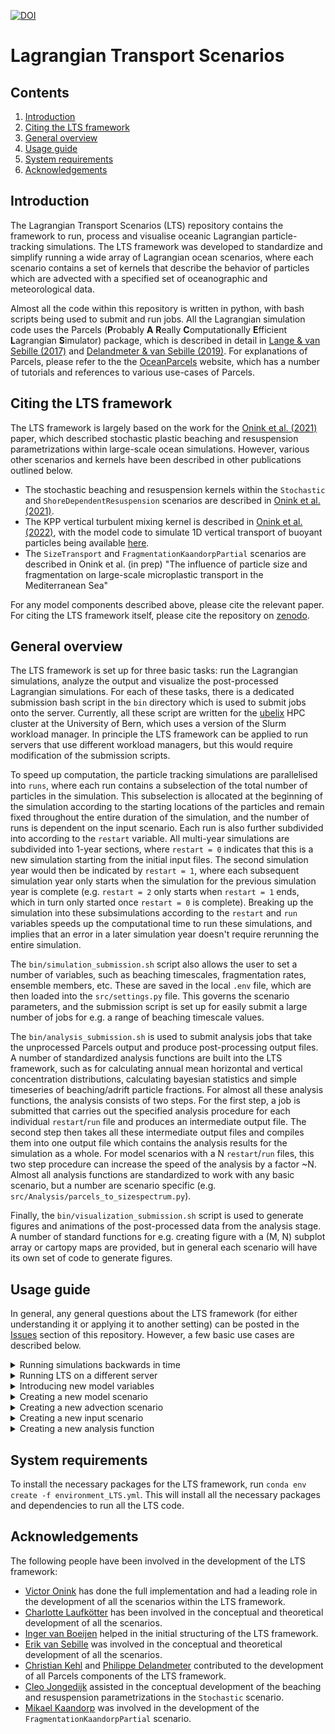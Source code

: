 [![DOI](https://zenodo.org/badge/297894637.svg)](https://zenodo.org/badge/latestdoi/297894637)

# Lagrangian Transport Scenarios
## Contents
1. [Introduction](#introduction)
2. [Citing the LTS framework](#citing)
3. [General overview](#overview)
4. [Usage guide](#usage)
5. [System requirements](#requirements)
6. [Acknowledgements](#acknowledgements)


## Introduction <a name="introduction"></a>
The Lagrangian Transport Scenarios (LTS) repository contains the framework to run, process and visualise oceanic Lagrangian particle-tracking simulations. The LTS framework was developed to standardize and simplify running a wide array of Lagrangian ocean scenarios, where each scenario contains a set of kernels that describe the behavior of particles which are advected with a specified set of oceanographic and meteorological data.

Almost all the code within this repository is written in python, with bash scripts being used to submit and run jobs. All the Lagrangian simulation code uses the Parcels (**P**robably **A** **R**eally **C**omputationally **E**fficient **L**agrangian **S**imulator) package, which is 
described in detail in [Lange & van Sebille (2017)](https://doi.org/10.5194/gmd-10-4175-2017) and [Delandmeter & van Sebille (2019)](https://doi.org/10.5194/gmd-12-3571-2019). For explanations of Parcels, please refer to the the [OceanParcels](http://oceanparcels.org/) website, which has a number of tutorials and references to various use-cases of Parcels.

## Citing the LTS framework <a name="citing"></a>
The LTS framework is largely based on the work for the [Onink et al. (2021)](https://doi.org/10.1088/1748-9326/abecbd) paper, which described stochastic plastic beaching and resuspension parametrizations within large-scale ocean simulations. However, various other scenarios and kernels have been described in other publications outlined below.

- The stochastic beaching and resuspension kernels within the `Stochastic`  and `ShoreDependentResuspension` scenarios are described in [Onink et al. (2021)](https://doi.org/10.1088/1748-9326/abecbd).
- The KPP vertical turbulent mixing kernel is described in [Onink et al. (2022)](https://doi.org/10.5194/gmd-15-1995-2022), with the model code to simulate 1D vertical transport of buoyant particles being available [here](https://github.com/VictorOnink/Wind-Mixing-Diffusion).
- The `SizeTransport` and `FragmentationKaandorpPartial` scenarios are described in Onink et al. (in prep) "The influence of particle size and fragmentation on large-scale microplastic transport in the Mediterranean Sea"

For any model components described above, please cite the relevant paper. For citing the LTS framework itself, please cite the repository on [zenodo](https://doi.org/10.5281/zenodo.6517006).

## General overview <a name="overview"></a>
The LTS framework is set up for three basic tasks: run the Lagrangian simulations, analyze the output and visualize the post-processed Lagrangian simulations. For each of these tasks, there is a dedicated submission bash script in the `bin` directory which is used to submit jobs onto the server. Currently, all these script are written for the [ubelix](https://ubelix.unibe.ch/) HPC cluster at the University of Bern, which uses a version of the Slurm workload manager. In principle the LTS framework can be applied to run servers that use different workload managers, but this would require modification of the submission scripts.

To speed up computation, the particle tracking simulations are parallelised into `runs`, where each run contains a subselection of the total number of particles in the simulation. This subselection is allocated at the beginning of the simulation according to the starting locations of the particles and remain fixed throughout the entire duration of the simulation, and the number of runs is dependent on the input scenario. Each run is also further subdivided into according to the `restart` variable. All multi-year simulations are subdivided into 1-year sections, where `restart = 0` indicates that this is a new simulation starting from the initial input files. The second simulation year would then be indicated by `restart = 1`, where each subsequent simulation year only starts when the simulation for the previous simulation year is complete (e.g. `restart = 2` only starts when `restart = 1` ends, which in turn only started once `restart = 0` is complete). Breaking up the simulation into these subsimulations according to the `restart` and `run` variables speeds up the computational time to run these simulations, and implies that an error in a later simulation year doesn't require rerunning the entire simulation.

The `bin/simulation_submission.sh` script also allows the user to set a number of variables, such as beaching timescales, fragmentation rates, ensemble members, etc. These are saved in the local `.env` file, which are then loaded into the `src/settings.py` file. This governs the scenario parameters, and the submission script is set up for easily submit a large number of jobs for e.g. a range of beaching timescale values. 

The `bin/analysis_submission.sh` is used to submit analysis jobs that take the unprocessed Parcels output and produce post-processing output files. A number of standardized analysis functions are built into the LTS framework, such as for calculating annual mean horizontal and vertical concentration distributions, calculating bayesian statistics and simple timeseries of beaching/adrift particle fractions. For almost all these analysis functions, the analysis consists of two steps. For the first step, a job is submitted that carries out the specified analysis procedure for each individual `restart`/`run` file and produces an intermediate output file. The second step then takes all these intermediate output files and compiles them into one output file which contains the analysis results for the simulation as a whole. For model scenarios with a N `restart`/`run` files, this two step procedure can increase the speed of the analysis by a factor ~N. Almost all analysis functions are standardized to work with any basic scenario, but a number are scenario specific (e.g. `src/Analysis/parcels_to_sizespectrum.py`).

Finally, the `bin/visualization_submission.sh` script is used to generate figures and animations of the post-processed data from the analysis stage. A number of standard functions for e.g. creating figure with a (M, N) subplot array or cartopy maps are provided, but in general each scenario will have its own set of code to generate figures. 

## Usage guide <a name="usage"></a>
In general, any general questions about the LTS framework (for either understanding it or applying it to another setting) can be posted in the [Issues](https://github.com/VictorOnink/Lagrangian-Transport-Scenarios/issues) section of this repository. However, a few basic use cases are described below.
<details> 
<summary> Running simulations backwards in time
</summary>
<p>
  
The LTS framework is set up to run both forward-in-time and backward-in-time simulations for any model scenario. Within the bash scripts, the `BACKWARD` variable specifies if a simulation is forward or backward, where `BACKWARD = 0` indicates forward in time and `BACKWARD = 1` indicates backwards in time.
</p>
</details>

<details> 
<summary> Running LTS on a different server
</summary>
<p>
  
In order to run LTS on a new server, it is first important to modify the job submission bash scripts in the `bin` directory to state `SERVER='NewServerName'`. Depending on the exact setup of this new server, it is likely also necessary to modify the job submission scripts to account for a different workload manager. In case the new server uses Slurm, these modifications might be minor (e.g. updating the partition and qos names to whatever names are used on the server). For other workload managers, this could require significantly more effort, and if necessary perhaps ask your local systems administrator for assistance.

Once the bash scripts are done, go to `src/settings.py` and modify the `DATA_DIREC` variable to include the path to the model data on `'NewServerName'`. This then automatically updates other directory paths such as `DATA_INPUT_DIREC`, `DATA_OUTPUT_DIREC` and `FIGURE_OUTPUT_DIREC`. However, `SCRATCH_DIREC` will need to be updated manually since the scratch directory is likely not a subdirectory of `DATA_DIREC`.

In principle, this is all that is required to set up LTS to run on a new server. Just make sure that all the necessary oceanographic/meteorological data is available on the server following the paths set in `src/advection_scenarios/advection_files.py` and you should be good to go.
  
</p>
</details>

<details>
<summary> Introducing new model variables
</summary>
<p>
  
In order to create a new variable that can be accessed throughout the LTS framework, you simply need to add it to `src/settings.py`, where the convention is to have all `src/settings.py` variables be completely capitalised. If the variable is e.g. a physical constant such as the density of air or some other quantity that doesn't generally vary between different scenarios, then it is easiest just to give it a set value within the settings file. However, if it is a model parameter (e.g. beaching timescale, fragmentation timescale, etc.), then it is preferable to set the value using the `load_env_variable()` function. This loads the variable value from the `.env` file, where the value can be set within the bash submission scripts. 
  
</p>
</details>

<details>
<summary> Creating a new model scenario
</summary>
<p>
  
In order to create a new scenario, a number of steps need to be taken:
1. Within the bash scripts, set `SCENARIO='NewScenario'`. The `src/settings.py` file will load the `SCENARIO` variable factor, and then know that you are running a `NewScenario` simulation. If you need to specify new model variables within the bash scripts, then do so as well.
2. Not much needs to happen within `src/settings.py`, except to update it for any new scenario variables you defined within the bash scripts before and to update the log section at the end of file to print the particular model variables relevant for `NewScenario`
3. Within `src/scenarios`, you need to create a new scenario file for `NewScenario`. Each scenario has its own python Class, which contains all the necessary functions to run a new simulation. This scenario class is actually a derived class from `BaseScenario`, which is defined in `src/scenarios/base_scenario.py`. As such, there are a number of mandatory functions that need to be defined in the `NewScenario` class in order for the scenario to work, such as functions defining the particle behavior and the names of the output files. Please refer to `src/scenarios/example_scenario.py` or any of the other scenario files for examples in how to set up a scenario. The `BaseScenario` class contains methods such as `BaseScenario.run()` to actually carry out the final model run, but if you need a modified form of these functions then you can define them again in the derived class to overwrite these functions in the base class.
4. Once you have created the scenario file, you must import the scenario class in `src/factories/scenario_factory.py` and add the new scenario to the `ScenarioFactory.create_scenario()` method.
Once these steps have been taken, everything should be ready to go to run any `NewScenario` simulation. In principle, the analysis functions should be ready as well, although it might be necessary to modify some of the functions if you have any model parameters that you want to loop through aside from just `run` or `restart` (see `src/Analysis/parcels_to_concentration.py` as an example of how changes were made for the `SizeTransport` and `FragmentationKaandorpPartial` scenarios.) If you want to also build in visualization capabilities, then there is an additional step:
6. Add a `NewScenario` directory to `src/visualization`, within which you create `NewScenario_Figures.py`. This file will then have a function `run()`, which will contain all the code for creating figures. 
7. Go to `src/factories/visualization_factory.py` and add `visualization.NewScenario.NewScenario_Figures.run()` to the `VisualizationFactory.run()` method. This will finalize visualization capabilities for `NewScenario`.
  
</p>
</details>

<details>
<summary> Creating a new advection scenario
</summary>
<p>

The advection scenario refers to the set of data including the ocean currents, temperature/salinity, mixed layer depth, wind, etc. that is used to drive the particle transport simulation. Given that the ocean currents are generally the main driver of particle transport, the advection scenario is generally named after the ocean current data (e.g. `CMEMS_MEDITERRANEAN` refers to the advection scenario where the ocean currents are from the [CMEMS Mediterranean Sea Physics Reanalysis](https://doi.org/10.25423/CMCC/MEDSEA_MULTIYEAR_PHY_006_004_E3R1)).

Within the submission scripts and `src/settings.py`, the only steps that need to be taken is that the `ADVECTION_DATA` variables within the bash scripts must be updated to the new advection scenario name `NewAdvection`. This is then automatically set within the `src/settings.py` file.

The `FieldSet` object that contains all the field data paths within the Parcels simulations is created with the `FieldSetFactory.create_fieldset()` method defined in `src/factories/fieldset_factory.py`.  Within the specific scenario class, the `FieldSetFactory.create_fieldset()` method is called, where the variables specify what data is supposed to be loaded (e.g. `FieldSetFactory.create_fieldset(wind=True)` will create a `FieldSet` object containing wind data). Now, the `FieldSetFactory.create_fieldset()` knows the paths to all the necessary data by loading the `file_dict` variable, which is defined within `src/advection_scenarios/advection_files.py`. 

`src/advection_scenarios/advection_files.py` contains the `AdvectionFiles` class, where the `AdvectionFiles.file_names()` method returns the `file_dict` dictionary that contains all the paths to the data necessary to create the `FieldSet` object and run the simulation. Each advection scenario has its own set of paths, and for all the variables the `file_dict` contains the file names, the variable names and the data dimensions. Please check the other advection scenarios for naming conventions, as otherwise the `FieldSetFactory.create_fieldset()` will not be able to read in the data. It is not necessary that each advection scenario specifies paths for all types of oceanographic data, but you do have to make sure you specify paths for all the data you call with the `FieldSetFactory.create_fieldset()` method (e.g. if you run `FieldSetFactory.create_fieldset(wind=True, MLD=False)`, you need to have paths specified for the wind data, but not for the mixed layer depth data).

Aside from file paths for oceanographic data specific to an advection scenario, there are also a number of input files that need to be created in order for e.g. beaching and diffusion kernels to run. In principle code is provided to automatically calculate distance to shore, land ID and horizontal grid size files. However, all these codes were written under the assumption that the ocean current data for the zonal and meridional currents are provided on an A grid (so no staggered grids). In order for the code to run on C grids, the following files would need to be updated:
- `src/advection_scenarios/create_boundary_current.py`
- `src/advection_scenarios/create_distance_to_shore.py`
- `src/advection_scenarios/create_grid_spacing.py`
- `src/advection_scenarios/create_land_ID.py`
- `src/advection_scenarios/create_tidal_Kz_files.py`, where this is only necessary if you are running simulations including vertical tidal mixing.

</p>
</details>

<details>
<summary> Creating a new input scenario
</summary>
<p>
  
A number of input scenarios are currently specified within the LTS framework:
- `Jambeck`: This weighs inputs according to mismanaged waste estimates from [Jambeck et al. (2015)](https://doi.org/10.1126/science.1260352) and coastal [population densities](https://sedac.ciesin.columbia.edu/data/set/gpw-v4-population-density-adjusted-to-2015-unwpp-country-totals-rev11). A fixed fraction of all estimated mismanaged waste within 50 km of the ocean is estimated to enter the ocean, and the input distribution and particle weights are scaled according to the estimated waste input
- `Lebreton`, `LebretonDivision` and `LebretonKaandorpInit` are based on riverine plastic inputs from [Lebreton et al. (2017)](https://doi.org/10.1038/ncomms15611), where the Lebreton inputs are used for the spatial distribution and/or the weights of the particles
- `Point_Release`: Releases `PARTICLE_NUMBER` number of particles at a single point, where this point is indicated by the `RELEASE_SITE` variable within the submission scripts and the `SITE_LONLAT` within `src/settings.py`. 
- `Uniform`: Releases particles throughout the model domain with a fixed `RELEASE_GRID` degree spacing. 
To create the input files for each of these input scenarios, the `create_input_files.create_files()` method is run within `src/advection_scenarios/advection_files.py`. This method assures that all the inputs are placed on ocean cells instead of on land. However, all this code is again written assuming that the zonal and meridional currents are provided on an A grid. In order to run simulations with C grid data, `create_input_files.create_files()` would need to be modified.

In order to create an entirely new input scenario, the `INPUT` variable within the submission scripts need to be set to `INPUT=NewInput`. Then, `INPUT_DIREC_DICT` within `src/settings.py` needs to be updated with the path to the directory that will contain the input files.

Subsequently, if the new input scenario scales the particle release according to input estimates such as riverine inputs, the `INPUT_MAX` and `INPUT_MIN` variables within `src/settings.py` specify the maximum and minimum weight a single parcels particle represents. For example, if  `INPUT_MAX = 1` and `INPUT_MIN = 0.2` and we have a site with 2.1 input units, then we'd release 2 particles at this site with weight 1, whereas the remaining 0.1 input units is not large enough to warrant creating another particle. This means that some inputs are neglected, but this can dramatically reduce the number of particles (and thus computational cost) for a simulation. By setting the `INPUT_MAX` and `INPUT_MIN` parameters the user can determine which sources to include or not. Then, `INPUT_DIV` sets the number of particles within each `run`, where e.g. a simulation with 25,000 particles and `INPUT_DIV = 10 000` would mean the simulation is broken up into three runs with 10 000, 10 000 and 5 000 particles. Again, it is up to the discretion of the user to determine a suitable  `INPUT_DIV` value. 

Then, `create_input_files.create_files()` needs to be updated to account for the new input scenario. For this, we refer you to the code for the other input scenarios for examples on how to set up this code.

Once the number of runs has been determined, it is important to update `RUNRANGE` in the submission scripts and `src/settings.py`, such that the code knows how many runs to submit jobs for, and how many output files need to be considered in the final analysis. 
  
</p>
</details>

<details>
<summary> Creating a new analysis function
</summary>
<p>
  
In order to create a new general analysis function, follow the subsequent steps:
1. Add a variable `NEWANALYSIS` to the `bin/analysis_submission.sh` script, where `NEWANALYSIS = 0` indicates not to run this analysis step and `NEWANALYSIS = 1` does indicate to run it.
2. Add `NEWANALYSIS` to `src/settings.py`, which loads the `NEWANALYSIS` variable from the `.env` file.
3. Add a file for the analysis procedure to the `src/Analysis` directory. The typical naming convention is `parcels_to_NEWANALYSIS.py`, which will give a general indication of what type of analysis is being conducted in this run. 
4. If possible, we suggest setting up the `parcels_to_NEWANALYSIS.run()` class so that it follows the two step parallelization procedure outlined earlier, as this will generally speed up the code. For examples on how to approach this, please refer to the other codes. In addition, we suggest making the code as general as possible so that it might be applied to other scenarios as well. However, this might not always be possible and if not, we suggest adding a statement such as `assert self.scenario_name in ['ScenarioName'], "The NEWANALYSIS function is not set up for {}".format(self.scenario_name)` to prevent the code from running for scenarios for which it is not intended.
5. Once the analysis code has been written, go to `src/analysis_factory.py` and add the new analysis code to the `AnalysisFactory.run_analysis_procedure()` method. 
  
</p>
</details>

## System requirements <a name="requirements"></a>
To install the necessary packages for the LTS framework, run `conda env create -f environment_LTS.yml`. This will install all the necessary packages and dependencies to run all the LTS code.

## Acknowledgements <a name="acknowledgements"></a>
The following people have been involved in the development of the LTS framework:
- [Victor Onink](https://github.com/VictorOnink) has done the full implementation and had a leading role in the development of all the scenarios within the LTS framework.
- [Charlotte Laufkötter](https://github.com/blauhai) has been involved in the conceptual and theoretical development of all the scenarios.
- [Inger van Boeijen](https://github.com/IngerMathilde) helped in the initial structuring of the LTS framework.
- [Erik van Sebille](https://github.com/erikvansebille) was involved in the conceptual and theoretical development of all the scenarios.
- [Christian Kehl](https://github.com/CKehl) and [Philippe Delandmeter](https://github.com/delandmeterp) contributed to the development of all Parcels components of the LTS framework. 
- [Cleo Jongedijk](https://github.com/cjongedijk) assisted in the conceptual development of the beaching and resuspension parametrizations in the `Stochastic` scenario.
- [Mikael Kaandorp](https://github.com/mikaelk) was involved in the development of the `FragmentationKaandorpPartial` scenario.
